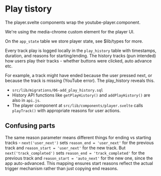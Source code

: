 # Play tistory

The player.svelte components wrap the youtube-player.component.

We're using the media-chrome custom element for the player UI.

On the `app_state` table we store player state, see $lib/types for more.

Every track play is logged locally in the `play_history` table with timestamps, duration, and reasons for starting/ending. The history tracks (pun intended) how users play their tracks - whether buttons were clicked, auto advance etc.

For example, a track might have ended because the user pressed next, or because the track is missing (YouTube error). The play_history reveals this.

- `src/lib/migrations/06-add_play_history.sql` 
- History API functions like `getPlayHistory()` and `addPlayHistory()` are also in `api.js`. 
- The player component at `src/lib/components/player.svelte` calls `playTrack()` with appropriate reasons for user actions.

## Confusing parts

The same reason parameter means different things for ending vs starting tracks - `next('user_next')` sets `reason_end = 'user_next'` for the previous track and `reason_start = 'user_next'` for the new track. But `next('track_completed')` sets `reason_end = 'track_completed'` for the previous track and `reason_start = 'auto_next'` for the new one, since the app auto-advanced. This mapping ensures start reasons reflect the actual trigger mechanism rather than just copying end reasons.
